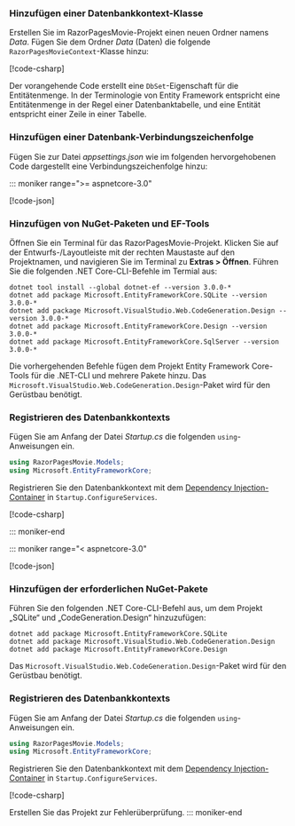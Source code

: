 <a name="dc"></a>

### <a name="add-a-database-context-class"></a>Hinzufügen einer Datenbankkontext-Klasse

Erstellen Sie im RazorPagesMovie-Projekt einen neuen Ordner namens *Data*. Fügen Sie dem Ordner *Data* (Daten) die folgende `RazorPagesMovieContext`-Klasse hinzu:

[!code-csharp[](~/tutorials/razor-pages/razor-pages-start/sample/RazorPagesMovie22/Data/RazorPagesMovieContext.cs)]

Der vorangehende Code erstellt eine `DbSet`-Eigenschaft für die Entitätenmenge. In der Terminologie von Entity Framework entspricht eine Entitätenmenge in der Regel einer Datenbanktabelle, und eine Entität entspricht einer Zeile in einer Tabelle.

<a name="cs"></a>

### <a name="add-a-database-connection-string"></a>Hinzufügen einer Datenbank-Verbindungszeichenfolge

Fügen Sie zur Datei *appsettings.json* wie im folgenden hervorgehobenen Code dargestellt eine Verbindungszeichenfolge hinzu:

::: moniker range=">= aspnetcore-3.0"

[!code-json[](~/tutorials/razor-pages/razor-pages-start/sample/RazorPagesMovie30/appsettings_SQLite.json?highlight=10-12)]

### <a name="add-nuget-packages-and-ef-tools"></a>Hinzufügen von NuGet-Paketen und EF-Tools

Öffnen Sie ein Terminal für das RazorPagesMovie-Projekt.  Klicken Sie auf der Entwurfs-/Layoutleiste mit der rechten Maustaste auf den Projektnamen, und navigieren Sie im Terminal zu **Extras > Öffnen**. Führen Sie die folgenden .NET Core-CLI-Befehle im Termial aus:

```dotnetcli
dotnet tool install --global dotnet-ef --version 3.0.0-*
dotnet add package Microsoft.EntityFrameworkCore.SQLite --version 3.0.0-*
dotnet add package Microsoft.VisualStudio.Web.CodeGeneration.Design --version 3.0.0-*
dotnet add package Microsoft.EntityFrameworkCore.Design --version 3.0.0-*
dotnet add package Microsoft.EntityFrameworkCore.SqlServer --version 3.0.0-*
```

Die vorhergehenden Befehle fügen dem Projekt Entity Framework Core-Tools für die .NET-CLI und mehrere Pakete hinzu. Das `Microsoft.VisualStudio.Web.CodeGeneration.Design`-Paket wird für den Gerüstbau benötigt.

<a name="reg"></a>

### <a name="register-the-database-context"></a>Registrieren des Datenbankkontexts

Fügen Sie am Anfang der Datei *Startup.cs* die folgenden `using`-Anweisungen ein.

```csharp
using RazorPagesMovie.Models;
using Microsoft.EntityFrameworkCore;
```

Registrieren Sie den Datenbankkontext mit dem [Dependency Injection-Container](xref:fundamentals/dependency-injection) in `Startup.ConfigureServices`.

[!code-csharp[](~/tutorials/razor-pages/razor-pages-start/sample/RazorPagesMovie30/Startup.cs?name=snippet_UseSqlite&highlight=11-12)]

::: moniker-end

::: moniker range="< aspnetcore-3.0"

[!code-json[](~/tutorials/razor-pages/razor-pages-start/sample/RazorPagesMovie/appsettings_SQLite.json?highlight=8-9)]

### <a name="add-required-nuget-packages"></a>Hinzufügen der erforderlichen NuGet-Pakete

Führen Sie den folgenden .NET Core-CLI-Befehl aus, um dem Projekt „SQLite“ und „CodeGeneration.Design“ hinzuzufügen:

```dotnetcli
dotnet add package Microsoft.EntityFrameworkCore.SQLite
dotnet add package Microsoft.VisualStudio.Web.CodeGeneration.Design
dotnet add package Microsoft.EntityFrameworkCore.Design
```

Das `Microsoft.VisualStudio.Web.CodeGeneration.Design`-Paket wird für den Gerüstbau benötigt.

<a name="reg"></a>

### <a name="register-the-database-context"></a>Registrieren des Datenbankkontexts

Fügen Sie am Anfang der Datei *Startup.cs* die folgenden `using`-Anweisungen ein.

```csharp
using RazorPagesMovie.Models;
using Microsoft.EntityFrameworkCore;
```

Registrieren Sie den Datenbankkontext mit dem [Dependency Injection-Container](xref:fundamentals/dependency-injection) in `Startup.ConfigureServices`.

[!code-csharp[](~/tutorials/razor-pages/razor-pages-start/sample/RazorPagesMovie22/Startup.cs?name=snippet_UseSqlite&highlight=11-12)]

Erstellen Sie das Projekt zur Fehlerüberprüfung.
::: moniker-end
